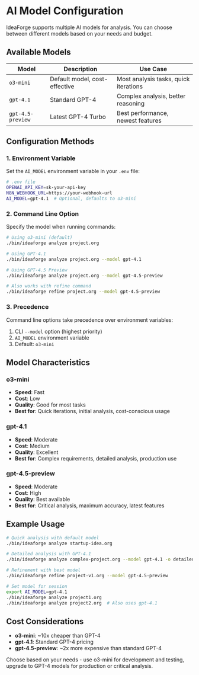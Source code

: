 # AI Model Configuration

IdeaForge supports multiple AI models for analysis. You can choose between different models based on your needs and budget.

## Available Models

| Model | Description | Use Case |
|-------|-------------|----------|
| `o3-mini` | Default model, cost-effective | Most analysis tasks, quick iterations |
| `gpt-4.1` | Standard GPT-4 | Complex analysis, better reasoning |
| `gpt-4.5-preview` | Latest GPT-4 Turbo | Best performance, newest features |

## Configuration Methods

### 1. Environment Variable

Set the `AI_MODEL` environment variable in your `.env` file:

```bash
# .env file
OPENAI_API_KEY=sk-your-api-key
N8N_WEBHOOK_URL=https://your-webhook-url
AI_MODEL=gpt-4.1  # Optional, defaults to o3-mini
```

### 2. Command Line Option

Specify the model when running commands:

```bash
# Using o3-mini (default)
./bin/ideaforge analyze project.org

# Using GPT-4.1
./bin/ideaforge analyze project.org --model gpt-4.1

# Using GPT-4.5 Preview
./bin/ideaforge analyze project.org --model gpt-4.5-preview

# Also works with refine command
./bin/ideaforge refine project.org --model gpt-4.5-preview
```

### 3. Precedence

Command line options take precedence over environment variables:
1. CLI `--model` option (highest priority)
2. `AI_MODEL` environment variable
3. Default: `o3-mini`

## Model Characteristics

### o3-mini
- **Speed**: Fast
- **Cost**: Low
- **Quality**: Good for most tasks
- **Best for**: Quick iterations, initial analysis, cost-conscious usage

### gpt-4.1
- **Speed**: Moderate
- **Cost**: Medium
- **Quality**: Excellent
- **Best for**: Complex requirements, detailed analysis, production use

### gpt-4.5-preview
- **Speed**: Moderate
- **Cost**: High
- **Quality**: Best available
- **Best for**: Critical analysis, maximum accuracy, latest features

## Example Usage

```bash
# Quick analysis with default model
./bin/ideaforge analyze startup-idea.org

# Detailed analysis with GPT-4.1
./bin/ideaforge analyze complex-project.org --model gpt-4.1 -o detailed-analysis.org

# Refinement with best model
./bin/ideaforge refine project-v1.org --model gpt-4.5-preview

# Set model for session
export AI_MODEL=gpt-4.1
./bin/ideaforge analyze project1.org
./bin/ideaforge analyze project2.org  # Also uses gpt-4.1
```

## Cost Considerations

- **o3-mini**: ~10x cheaper than GPT-4
- **gpt-4.1**: Standard GPT-4 pricing
- **gpt-4.5-preview**: ~2x more expensive than standard GPT-4

Choose based on your needs - use o3-mini for development and testing, upgrade to GPT-4 models for production or critical analysis. 